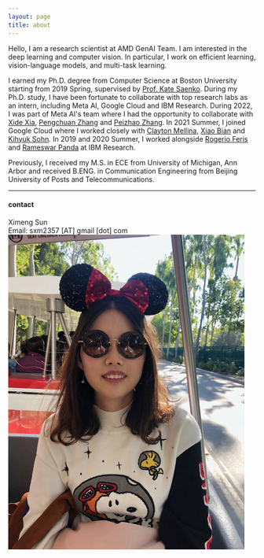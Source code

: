 ```yaml
---
layout: page
title: about
---
```


Hello, I am a research scientist at AMD GenAI Team. I am interested in the deep learning and computer vision. In particular, I work on efficient learning, vision-language models, and multi-task learning.

I earned my Ph.D. degree from Computer Science at Boston University starting from 2019 Spring, supervised by  <a href="http://ai.bu.edu/ksaenko.html">Prof. Kate Saenko</a>.
During my Ph.D. study, I have been fortunate to collaborate with top research labs as an intern, including Meta AI, Google Cloud and IBM Research. During 2022, I was part of Meta AI's team where I had the opportunity to collaborate with <a href="https://xidexia.github.io/">Xide Xia</a>, <a href="https://pzzhang.github.io/pzzhang/">Pengchuan Zhang</a> and <a href="https://research.facebook.com/people/zhang-peizhao/">Peizhao Zhang</a>.  In 2021 Summer, I joined Google Cloud where I worked closely with  <a href="https://scholar.google.com/citations?user=Vu3vH2sAAAAJ&hl=en">Clayton Mellina</a>, <a href="https://scholar.google.com/citations?user=ZpF26loAAAAJ&hl=en">Xiao Bian</a> and <a href="https://scholar.google.com/citations?user=VxpypngAAAAJ&hl=en">Kihyuk Sohn</a>.  In 2019 and 2020 Summer, I worked alongside <a href="http://rogerioferis.com/">Rogerio Feris</a> and <a href="https://rpand002.github.io/ ">Rameswar Panda</a> at IBM Research.

Previously, I received my M.S. in ECE from University of Michigan, Ann Arbor and received B.ENG. in Communication Engineering from Beijing University of Posts and Telecommunications.

---

<div class="container">
<h4><a name="contact"></a>contact</h4>

<div class="row-fluid">
<div class="span5">
Ximeng Sun<br/>
<div id="hide_email">
Email: sxm2357 [AT] gmail [dot] com <br/>

</div>
</div>

<div class="span2">
<a href="../assets/pics/ximeng.png">
<img src="../assets/pics/ximeng.png"
title="Ximeng Sun" alt="Ximeng Sun"/></a>
</div>
</div>
</div>
